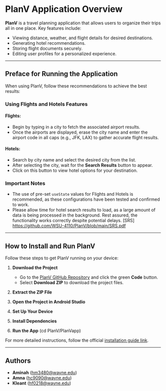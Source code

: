 # PlanV Application Overview

**PlanV** is a travel planning application that allows users to organize their trips all in one place. Key features include:

- Viewing distance, weather, and flight details for desired destinations.
- Generating hotel recommendations.
- Storing flight documents securely.
- Editing user profiles for a personalized experience.

---

## Preface for Running the Application

When using PlanV, follow these recommendations to achieve the best results:

### Using Flights and Hotels Features

#### Flights:
- Begin by typing in a city to fetch the associated airport results.
- Once the airports are displayed, erase the city name and enter the airport code in all caps (e.g., JFK, LAX) to gather accurate flight results.

#### Hotels:
- Search by city name and select the desired city from the list.
- After selecting the city, wait for the **Search Results** button to appear.
- Click on this button to view hotel options for your destination.

### Important Notes
- The use of pre-set `useState` values for Flights and Hotels is recommended, as these configurations have been tested and confirmed to work.
- Please allow time for hotel search results to load, as a large amount of data is being processed in the background. Rest assured, the functionality works correctly despite potential delays.
[SRS] https://github.com/WSU-4110/PlanV/blob/main/SRS.pdf
---

## How to Install and Run PlanV

Follow these steps to get PlanV running on your device:

1. **Download the Project**
   - Go to the [PlanV GitHub Repository](https://github.com/WSU-4110/PlanV/) and click the green **Code** button.
   - Select **Download ZIP** to download the project files.

2. **Extract the ZIP File**

3. **Open the Project in Android Studio**

4. **Set Up Your Device**

5. **Install Dependencies**

6. **Run the App** (cd PlanV/PlanVapp)

For more detailed instructions, follow the official [installation guide link](https://github.com/WSU-4110/PlanV/blob/main/INSTALLATION.md).

---

## Authors

- **Aminah** (hm3480@wayne.edu)
- **Amna** (hc9090@wayne.edu)
- **Kleant** (hf0218@wayne.edu)
